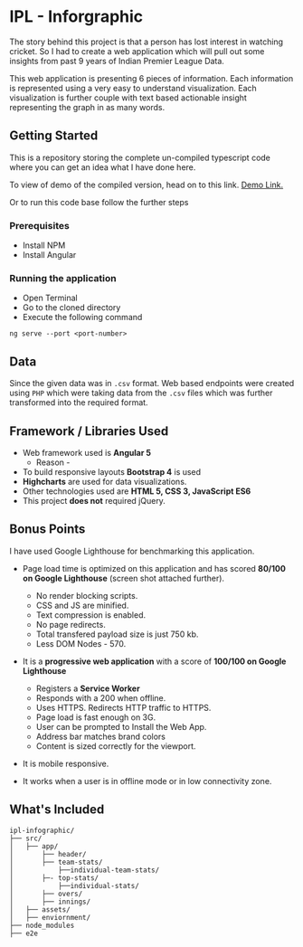 # IPL - Inforgraphic

The story behind this project is that a person has lost interest in watching cricket. So I had to create a web application which will pull out some insights from past 9 years of Indian Premier League Data.

This web application is presenting 6 pieces of information. Each information is represented using a very easy to understand visualization. Each visualization is further couple with text based actionable insight representing the graph in as many words.

## Getting Started

This is a repository storing the complete un-compiled typescript code where you can get an idea what I have done here.

To view of demo of the compiled version, head on to this link. [Demo Link.](https://pranshuagrawal.githiub.io/idnex.html)

Or to run this code base follow the further steps

### Prerequisites

 - Install NPM
 - Install Angular 
 
### Running the application

 - Open Terminal
 - Go to the cloned directory
 - Execute the following command
 
 ```$xslt
ng serve --port <port-number>
```
## Data

Since the given data was in `.csv` format. Web based endpoints were created using `PHP` which were taking data from the `.csv` files which was further transformed into the required format.


## Framework / Libraries Used

 - Web framework used is **Angular 5** 
    - Reason -
 - To build responsive layouts **Bootstrap 4** is used
 - **Highcharts** are used for data visualizations.
 - Other technologies used are **HTML 5, CSS 3, JavaScript ES6**
 - This project **does not** required jQuery.
 
## Bonus Points

I have used Google Lighthouse for benchmarking this application.

 - Page load time is optimized on this application and has scored **80/100 on Google Lighthouse** (screen shot attached further). 
    - No render blocking scripts.
    - CSS and JS are minified.
    - Text compression is enabled.
    - No page redirects.
    - Total transfered payload size is just 750 kb.
    - Less DOM Nodes - 570.
    
 - It is a **progressive web application** with a score of **100/100 on Google Lighthouse**
    - Registers a **Service Worker**
    - Responds with a 200 when offline.
    - Uses HTTPS. Redirects HTTP traffic to HTTPS.
    - Page load is fast enough on 3G.
    - User can be prompted to Install the Web App.
    - Address bar matches brand colors
    - Content is sized correctly for the viewport.
    
 - It is mobile responsive. 
 - It works when a user is in offline mode or in low connectivity zone.
 
    

## What's Included

```$xslt
ipl-infographic/
├── src/
│   ├── app/
│       ├── header/
│       ├── team-stats/
│           ├──individual-team-stats/
│       ├─- top-stats/
│           ├──individual-stats/
│       ├── overs/
│       ├── innings/
│   ├── assets/
│   ├── enviornment/
├── node_modules
├── e2e
```
